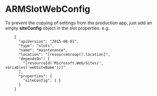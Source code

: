 # ARMSlotWebConfig
To prevent the copying of settings from the production app, just add an empty **siteConfig** object in the slot properties. e.g.
 
        {
          "apiVersion": "2015-08-01",
          "type": "slots",
          "name": "maintenance",
          "location": "[resourceGroup().location]",
          "dependsOn": [
            "[resourceId('Microsoft.Web/Sites/', variables('webSiteName'))]"
          ],
          "properties": {
            "siteConfig": { }
          }
        }
